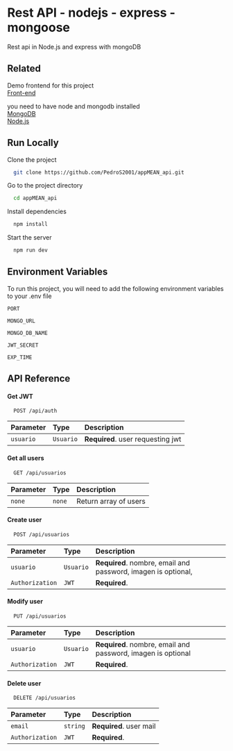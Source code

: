 
# Rest API - nodejs - express - mongoose

Rest api in Node.js and express with mongoDB

## Related

Demo frontend for this project  
[Front-end](https://github.com/PedroS2001/appMEAN_front)

you need to have node and mongodb installed  
[MongoDB](https://www.mongodb.com/)  
[Node.js](https://nodejs.dev/)


## Run Locally

Clone the project

```bash
  git clone https://github.com/PedroS2001/appMEAN_api.git
```

Go to the project directory

```bash
  cd appMEAN_api
```

Install dependencies

```bash
  npm install
```

Start the server

```bash
  npm run dev
```


## Environment Variables

To run this project, you will need to add the following environment variables to your .env file

`PORT`

`MONGO_URL`

`MONGO_DB_NAME`

`JWT_SECRET`

`EXP_TIME`
## API Reference

#### Get JWT

```http
  POST /api/auth
```

| Parameter | Type     | Description                       |
| :-------- | :------- | :-------------------------------- |
| `usuario`      | `Usuario` | **Required**. user requesting jwt |


#### Get all users

```http
  GET /api/usuarios
```

| Parameter | Type     | Description                |
| :-------- | :------- | :------------------------- |
| `none` | `none` | Return array of users |


#### Create user

```http
  POST /api/usuarios
```

| Parameter | Type     | Description                       |
| :-------- | :------- | :-------------------------------- |
| `usuario`      | `Usuario` | **Required**. nombre, email and password, imagen is optional,  |
| `Authorization`      | `JWT` | **Required**. |


#### Modify user

```http
  PUT /api/usuarios
```

| Parameter | Type     | Description                       |
| :-------- | :------- | :-------------------------------- |
| `usuario`      | `Usuario` | **Required**. nombre, email and password, imagen is optional |
| `Authorization`      | `JWT` | **Required**. |


#### Delete user

```http
  DELETE /api/usuarios
```

| Parameter | Type     | Description                       |
| :-------- | :------- | :-------------------------------- |
| `email`      | `string` | **Required**. user mail   |
| `Authorization`      | `JWT` | **Required**. |

